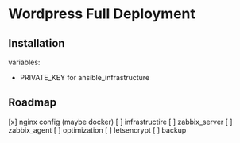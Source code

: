# Wordpress Full Deployment

## Installation
variables:
- PRIVATE_KEY for ansible_infrastructure

## Roadmap
[x] nginx config (maybe docker)
[ ] infrastructire
    [ ] zabbix_server
    [ ] zabbix_agent
[ ] optimization
[ ] letsencrypt
[ ] backup
